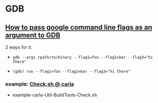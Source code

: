 # GDB

## [How to pass google command line flags as an argument to GDB](https://stackoverflow.com/questions/60444364/how-to-pass-google-command-line-flags-as-an-argument-to-gdb)

2 ways for it.
- `gdb --args /path/to/binary --flag1=foo --flag2=bar --flag3="hi there"`

- `(gdb) run --flag1=foo --flag2=bar --flag3="hi there"`

### example: [Check.sh @ carla](https://github.com/carla-simulator/carla/blob/master/Util/BuildTools/Check.sh)
- example-carla-Util-BuildTools-Check.sh
